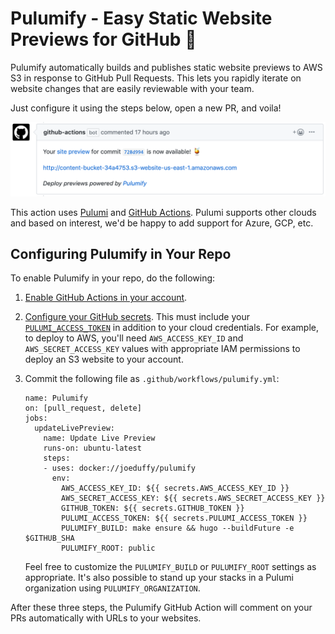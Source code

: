 # Pulumify - Easy Static Website Previews for GitHub :tropical_drink:

Pulumify automatically builds and publishes static website previews to AWS S3 in response to GitHub Pull
Requests. This lets you rapidly iterate on website changes that are easily reviewable with your team.

Just configure it using the steps below, open a new PR, and voila!

![Pulumify In Action!](./images/pulumify.png)

This action uses [Pulumi](https://pulumi.com) and [GitHub Actions](
https://help.github.com/en/categories/automating-your-workflow-with-github-actions). Pulumi supports other
clouds and based on interest, we'd be happy to add support for Azure, GCP, etc.

## Configuring Pulumify in Your Repo

To enable Pulumify in your repo, do the following:

1) [Enable GitHub Actions in your account](https://github.com/features/actions/signup/).

2) [Configure your GitHub secrets](
   https://help.github.com/en/articles/virtual-environments-for-github-actions#creating-and-using-secrets-encrypted-variables).
   This must include your [`PULUMI_ACCESS_TOKEN`](https://app.pulumi.com/joeduffy/settings/tokens) in addition to your
   cloud credentials. For example, to deploy to AWS, you'll need `AWS_ACCESS_KEY_ID` and `AWS_SECRET_ACCESS_KEY` values
   with appropriate IAM permissions to deploy an S3 website to your account.

3) Commit the following file as `.github/workflows/pulumify.yml`:

    ```
    name: Pulumify
    on: [pull_request, delete]
    jobs:
      updateLivePreview:
        name: Update Live Preview
        runs-on: ubuntu-latest
        steps:
        - uses: docker://joeduffy/pulumify
          env:
            AWS_ACCESS_KEY_ID: ${{ secrets.AWS_ACCESS_KEY_ID }}
            AWS_SECRET_ACCESS_KEY: ${{ secrets.AWS_SECRET_ACCESS_KEY }}
            GITHUB_TOKEN: ${{ secrets.GITHUB_TOKEN }}
            PULUMI_ACCESS_TOKEN: ${{ secrets.PULUMI_ACCESS_TOKEN }}
            PULUMIFY_BUILD: make ensure && hugo --buildFuture -e $GITHUB_SHA
            PULUMIFY_ROOT: public
    ```

   Feel free to customize  the `PULUMIFY_BUILD` or `PULUMIFY_ROOT` settings as appropriate. It's also possible
   to stand up your stacks in a Pulumi organization using `PULUMIFY_ORGANIZATION`.

After these three steps, the Pulumify GitHub Action will comment on your PRs automatically with URLs to your websites.
